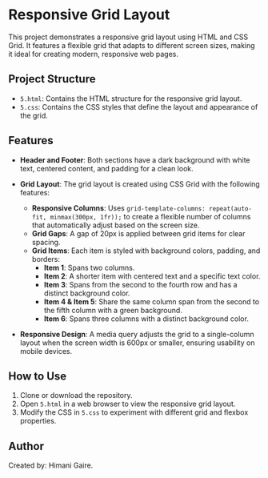 # Responsive Grid Layout

This project demonstrates a responsive grid layout using HTML and CSS Grid. It features a flexible grid that adapts to different screen sizes, making it ideal for creating modern, responsive web pages.

## Project Structure

- `5.html`: Contains the HTML structure for the responsive grid layout.
- `5.css`: Contains the CSS styles that define the layout and appearance of the grid.

## Features

- **Header and Footer**: Both sections have a dark background with white text, centered content, and padding for a clean look.
  
- **Grid Layout**: The grid layout is created using CSS Grid with the following features:
  - **Responsive Columns**: Uses `grid-template-columns: repeat(auto-fit, minmax(300px, 1fr));` to create a flexible number of columns that automatically adjust based on the screen size.
  - **Grid Gaps**: A gap of 20px is applied between grid items for clear spacing.
  - **Grid Items**: Each item is styled with background colors, padding, and borders:
    - **Item 1**: Spans two columns.
    - **Item 2**: A shorter item with centered text and a specific text color.
    - **Item 3**: Spans from the second to the fourth row and has a distinct background color.
    - **Item 4 & Item 5**: Share the same column span from the second to the fifth column with a green background.
    - **Item 6**: Spans three columns with a distinct background color.

- **Responsive Design**: A media query adjusts the grid to a single-column layout when the screen width is 600px or smaller, ensuring usability on mobile devices.

## How to Use

1. Clone or download the repository.
2. Open `5.html` in a web browser to view the responsive grid layout.
3. Modify the CSS in `5.css` to experiment with different grid and flexbox properties.


## Author

Created by: Himani Gaire.
